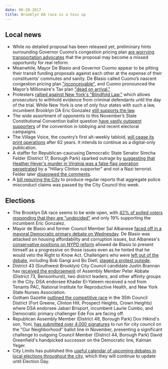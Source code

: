 ```yaml
---
date: 08-28-2017
title: Brooklyn DA race is a toss up
---
```


## Local news
* While no detailed proposal has been released yet, preliminary hints surrounding Governor Cuomo’s congestion pricing plan [are worrying transportation advocates](http://nyc.streetsblog.org/2017/08/21/so-far-cuomos-congestion-pricing-plan-is-all-sizzle-no-steak/) that the proposal may become a missed opportunity for real reform.
* Meanwhile, Mayor De Blasio and Governor Cuomo appear to be pitting their transit funding proposals against each other at the expense of their constituents’ commutes and sanity. De Blasio called Cuomo’s nascent congestion pricing plan ["inconceivable"](http://www.nydailynews.com/new-york/mayor-de-blasio-slams-congestion-pricing-plan-inconceivable-article-1.3429794), and Cuomo pronounced the Mayor’s Millionaire's Tax plan ["dead on arrival."](http://www.nystateofpolitics.com/2017/08/cuomo-calls-de-blasio-tax-plan-dead-on-arrival/)
* Protesters [rallied against New York's "Blindfold Law,"](http://www.nydailynews.com/new-york/advocates-denounce-law-evidence-defense-lawyers-article-1.3433202) which allows prosecutors to withhold evidence from criminal defendants until the day of the trial. While New York is one of only four states with such a law, incumbent Brooklyn DA Eric Gonzalez [still supports the law](https://www.villagevoice.com/2017/08/22/brooklyn-d-a-eric-gonzalez-leads-a-contested-primary-in-a-race-with-real-consequences/).
* The wide assortment of opponents to this November’s State Constitutional Convention ballot question [have vastly outspent supporters](http://www.politico.com/states/new-york/albany/story/2017/08/22/convention-opponents-assail-special-interests-while-spending-big-bucks-114044) of the convention in lobbying and recent electoral campaigns.
* The Village Voice, the country’s first alt-weekly tabloid, [will cease its print operations](https://www.nytimes.com/2017/08/22/nyregion/village-voice-to-end-print-publication.html) after 62 years. It intends to continue as a digital-only publication.
* A staffer for Republican-caucusing Democratic State Senator Simcha Felder (District 17, Borough Park) sparked outrage by [suggesting that Heather Heyer's murder in Virginia was a false flag operation perpetrated](http://gothamist.com/2017/08/24/felder_staffer_charlottesville_conspiracy.php) by a "Hillary Clinton supporter" and not a Nazi terrorist. Felder later [disavowed the comments](http://www.nydailynews.com/news/national/felder-aide-va-killer-clinton-fan-masked-neo-nazi-article-1.3439901).
* A [bill requiring the City](http://www.gothamgazette.com/city/7141-police-misconduct-bill-set-to-move-through-city-council) to produce regular reports that aggregate police misconduct claims was passed by the City Council this week.

## Elections
* The Brooklyn DA race seems to be wide open, with [42% of polled voters responding that they are "undecided"](https://citylimits.org/2017/08/25/poll-shows-brooklyn-da-race-to-be-wide-open/) and only 19% supporting the incumbent Eric Gonzalez.
* Mayor de Blasio and former Council Member Sal Albanese [faced off in a mayoral Democratic primary debate on Wednesday](http://www.amny.com/news/elections/nyc-mayoral-race-de-blasio-albanese-face-off-at-democratic-primary-debate-1.14084461). De Blasio was attacked on housing affordability and corruption issues, but Albanese's [conservative positions on NYPD reform](https://twitter.com/mjchiusano/status/900512956483596289) allowed de Blasio to present himself as a progressive on those issues even as he hinted that he would veto the Right to Know Act. Challengers who were [left out of the debate](http://cityandstateny.com/articles/politics/campaigns-and-elections/new-york-city-2017-democratic-mayoral-debate-bashner-gangi-tolkin.html#.WZ70qJN96og), including Bob Gangi and Bo Dietl, [staged a protest outside](http://www.nydailynews.com/new-york/city-hall-wannabes-troll-de-blasio-debate-sox-hat-big-bird-article-1.3437078).
* District 43 (Southwest Brooklyn) City Council candidate Justin Brannan has [received the endorsement](http://www.kingscountypolitics.com/43rd-district-weekly-roundup/) of Assembly Member Peter Abbate (District 73, Bensonhurst), two district leaders, and other affinity groups in the City. DSA endorsee Khader El-Yateem received a nod from Tenants PAC, National Institute for Reproductive Health, and New York State Nurses Association.
* Gotham Gazette [outlined the competitive race](http://www.gothamgazette.com/city/7149-heated-rematch-in-central-brooklyn-where-incumbent-seeks-to-hold-city-council-seat) in the 35th Council District (Fort Greene, Clinton Hill, Prospect Heights, Crown Heights) where DSA endorsee Jabari Brisport, incumbent Laurie Cumbo, and Democratic primary challenger Ede Fox are facing off.
* Republican Assembly Member (District 48, Borough Park) Dov Hikind's son, Yoni, [has submitted over 4,000 signatures](http://www.kingscountypolitics.com/yoni-hikind-grassroots-movement-grows-nearly-4000-petition-signatures/) to run for city council on the "Our Neighborhood" ballot line in November, presenting a significant challenge to outgoing Council Member (District 44, Borough Park) David Greenfield's handpicked successor on the Democratic line, Kalman Yeger.
* City Limits has published this [useful calendar of upcoming debates in local elections throughout the city](https://citylimits.org/campaign-2017-candidate-debate-calendar/), which they will continue to update until Election Day.
